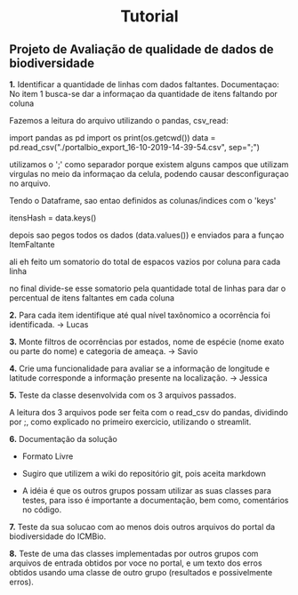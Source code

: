 #
# <p align="center"> Tutorial</p>

## Projeto de Avaliação de qualidade de dados de biodiversidade

**1.** Identificar a quantidade de linhas com dados faltantes.
Documentaçao: No item 1 busca-se dar a informaçao da quantidade de itens faltando por coluna

Fazemos a leitura do arquivo utilizando o pandas, csv_read:

import pandas as pd
import os
print(os.getcwd())
data = pd.read_csv("./portalbio_export_16-10-2019-14-39-54.csv", sep=";")

utilizamos o ';' como separador porque existem alguns campos que utilizam virgulas no meio da informaçao da celula, podendo causar desconfiguraçao no arquivo.

Tendo o Dataframe, sao entao definidos as colunas/indices com o 'keys' 

itensHash = data.keys()

depois sao pegos todos os dados (data.values()) e enviados para a funçao ItemFaltante

ali eh feito um somatorio do total de espacos vazios por coluna para cada linha

no final divide-se esse somatorio pela quantidade total de linhas para dar o percentual de itens faltantes em cada coluna 




**2.** Para cada item identifique até qual nível taxônomico a ocorrência foi identificada.
-> Lucas

**3.** Monte filtros de ocorrências por estados, nome de espécie (nome exato ou parte do nome) e categoria de ameaça.
-> Savio

**4.** Crie uma funcionalidade para avaliar se a informação de longitude e latitude corresponde a informação presente na localização.
-> Jessica

**5.** Teste da classe desenvolvida com os 3 arquivos passados.

A leitura dos 3 arquivos pode ser feita com o read_csv do pandas, dividindo por ;, como explicado no primeiro exercicio, utilizando o streamlit. 



**6.** Documentação da solução

- Formato Livre

- Sugiro que utilizem a wiki do repositório git, pois aceita markdown

- A idéia é que os outros grupos possam utilizar as suas classes para testes, para isso é importante a documentação, bem como, comentários no código.

**7.** Teste da sua solucao com ao menos dois outros arquivos do portal da biodiversidade do ICMBio.

**8.** Teste de uma das classes implementadas por outros grupos com arquivos de entrada obtidos por voce no portal, e um texto dos erros obtidos usando uma classe de outro grupo (resultados e possivelmente erros).
